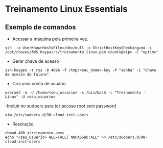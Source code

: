 # Treinamento Linux Essentials
## Exemplo de comandos

- Acessar a máquina pela primeira vez. 
```console
ssh  -o UserKnownHostsFile=/dev/null -o StrictHostKeyChecking=no -i /opt/chaves/AWS_Keypairs/treinamento_linux.pem ubuntu@<ip> -C "uptime"
```

- Gerar chave de acesso
```console
ssh-keygen -t rsa -b 4096 -f /tmp/<seu_nome>-key -P "senha" -C "Chave de acesso do fulano"
```

- Cria uma conta de usuário
```console
useradd -m -d /home/<seu_usuario> -s /bin/bash -c "Treinamento - Linux" -U <seu_usuario>
```

-Incluir no sudoers para ter acesso root sem password
```console
vim /etc/sudoers.d/90-cloud-init-users
```

- Resolução
```console
chmod 400 <treinamento.pem>
echo "<seu_usuario> ALL=(ALL) NOPASSWD:ALL" >> /etc/sudoers.d/90-cloud-init-users

```